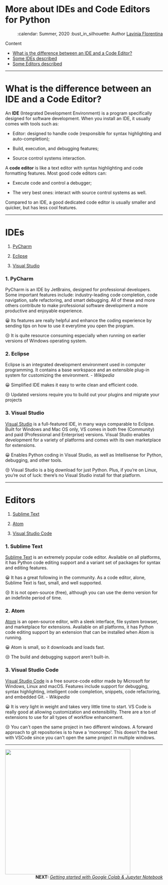 # More about IDEs and Code Editors for Python

<div align="right">
<p> :calendar: Summer, 2020
:bust_in_silhouette: Author <a href="https://github.com/laviniaflorentina"> Lavinia Florentina </a> </p>
</div>

Content
- [What is the difference between an IDE and a Code Editor?](https://github.com/laviniaflorentina/Tutorials/blob/master/Python/more_about_IDEs_Editors.md#what-is-the-difference-between-an-ide-and-a-code-editor)
- [Some IDEs described](https://github.com/laviniaflorentina/Tutorials/blob/master/Python/more_about_IDEs_Editors.md#ides)
- [Some Editors described](https://github.com/laviniaflorentina/Tutorials/blob/master/Python/more_about_IDEs_Editors.md#editors)

-----------------------

# What is the difference between an IDE and a Code Editor?

An **IDE** (Integrated Development Environment) is a program specifically designed for software development. When you install an IDE, it usually comes with tools such as:

- Editor: designed to handle code (responsible for syntax highlighting and auto-completion);

- Build, execution, and debugging features;

- Source control systems interaction.

A **code editor** is like a text editor with syntax highlighting and code formatting features. Most good code editors can:

- Execute code and control a debugger;

- The very best ones: interact with source control systems as well. 

Compared to an IDE, a good dedicated code editor is usually smaller and quicker, but has less cool features.

-----------------------

# IDEs

1. [PyCharm](https://github.com/laviniaflorentina/Tutorials/blob/master/Python/more_about_IDEs_Editors.md#1-pycharm) 

2. [Eclipse](https://github.com/laviniaflorentina/Tutorials/blob/master/Python/more_about_IDEs_Editors.md#2-eclipse)

3. [Visual Studio](https://github.com/laviniaflorentina/Tutorials/blob/master/Python/more_about_IDEs_Editors.md#3-visual-studio)


### 1. PyCharm
PyCharm is an IDE by JetBrains, designed for professional developers. Some important features include: industry-leading code completion, code navigation, safe refactoring, and smart debugging. All of these and more others contribute to make professional software development a more productive and enjoyable experience. 

:grinning: Its features are really helpful and enhance the coding experience by sending tips on how to use it everytime you open the program.

:unamused: It is quite resource consuming especially when running on earlier versions of Windows operating system.

### 2. Eclipse

Eclipse is an integrated development environment used in computer programming. It contains a base workspace and an extensible plug-in system for customizing the environment. - _Wikipedia_

:grinning: Simplified IDE makes it easy to write clean and efficient code.

:unamused: Updated versions require you to build out your plugins and migrate your projects

### 3. Visual Studio

[Visual Studio](https://www.visualstudio.com/vs/) is a full-featured IDE, in many ways comparable to Eclipse. Built for Windows and Mac OS only, VS comes in both free (Community) and paid (Professional and Enterprise) versions. Visual Studio enables development for a variety of platforms and comes with its own marketplace for extensions.

:grinning: Enables Python coding in Visual Studio, as well as Intellisense for Python, debugging, and other tools.

:unamused: Visual Studio is a big download for just Python. Plus, if you’re on Linux, you’re out of luck: there’s no Visual Studio install for that platform.

-----------------------

# Editors

1. [Sublime Text](https://github.com/laviniaflorentina/Tutorials/blob/master/Python/more_about_IDEs_Editors.md#1-sublime-text) 

2. [Atom](https://github.com/laviniaflorentina/Tutorials/blob/master/Python/more_about_IDEs_Editors.md#2-atom)

3. [Visual Studio Code](https://github.com/laviniaflorentina/Tutorials/blob/master/Python/more_about_IDEs_Editors.md#3-visual-studio-code)

### 1. Sublime Text

[Sublime Text](http://www.sublimetext.com) is an extremely popular code editor. Available on all platforms, it has Python code editing support and a variant set of packages for syntax and editing features.

:grinning: It has a great following in the community. As a code editor, alone, Sublime Text is fast, small, and well supported.

:unamused: It is not open-source (free), although you can use the demo version for an indefinite period of time. 

### 2. Atom

[Atom](https://atom.io/) is an open-source editor, with a sleek interface, file system browser, and marketplace for extensions. Available on all platforms, it has Python code editing support by an extension that can be installed when Atom is running.

:grinning: Atom is small, so it downloads and loads fast.

:unamused: The build and debugging support aren’t built-in. 

### 3. Visual Studio Code

[Visual Studio Code](https://code.visualstudio.com/docs) is a free source-code editor made by Microsoft for Windows, Linux and macOS. Features include support for debugging, syntax highlighting, intelligent code completion, snippets, code refactoring, and embedded Git. - _Wikipedia_

:grinning: It is very light in weight and takes very little time to start. VS Code is really good at allowing customization and extensibility. There are a ton of extensions to use for all types of workflow enhancement. 

:unamused: You can't open the same project in two different windows. A forward approach to git repositories is to have a 'monorepo'. This doesn't the best with VSCode since you can't open the same project in multiple windows. 

--------------------------

<img align="centre" src="https://media.giphy.com/media/4T1Sf6UvSXYyLJ5tUS/giphy.gif" width="400" height="400">

<div align="right">
<b> NEXT:  </b> 
<a href="https://github.com/laviniaflorentina/Tutorials/blob/master/Python/online_in_browser.md#how-to-get-started-with-google-colaboratory--jupyter-notebook" ><i>Getting started with Google Colab & Jupyter Notebook</i></a> 
</div>  
